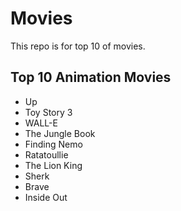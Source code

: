 # Movies

This repo is for top 10 of movies.

## Top 10 Animation Movies
+ Up
+ Toy Story 3
+ WALL-E
+ The Jungle Book
+ Finding Nemo
+ Ratatoullie
+ The Lion King
+ Sherk
+ Brave
+ Inside Out
